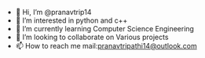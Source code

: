 - 👋 Hi, I’m @pranavtrip14
- 👀 I’m interested in python and c++
- 🌱 I’m currently learning Computer Science Engineering 
- 💞️ I’m looking to collaborate on Various projects
- 📫 How to reach me mail:pranavtripathi14@outlook.com

<!---
pranavtrip14/pranavtrip14 is a ✨ special ✨ repository because its `README.md` (this file) appears on your GitHub profile.
You can click the Preview link to take a look at your changes.
--->
